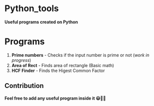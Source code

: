 # Python_tools 
 **Useful programs created on Python**
# Programs
1) **Prime numbers** - Checks if the input number is prime or not (_work in progress_)
2) **Area of Rect** - Finds area of rectangle (Basic math)
3) **HCF Finder** - Finds the Higest Common Factor

## Contribution
#### Feel free to add any useful program inside it :smiley::blue_heart::snake:
